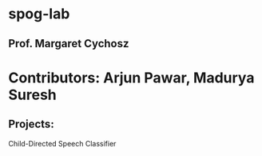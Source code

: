 # spog-lab

## Prof. Margaret Cychosz
# Contributors: Arjun Pawar, Madurya Suresh

## Projects:
Child-Directed Speech Classifier
